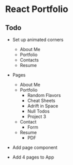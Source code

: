 # React Portfolio

## Todo
- Set up animated corners
  - About Me
  - Portfolio
  - Contacts
  - Resume
- Pages
  - About Me
  - Portfolio
    - Random Flavors
    - Cheat Sheets
    - Adrift in Space
    - Null Todos
    - Project 3
  - Contact
    - Form
  - Resume
    - PDF

- Add page component
- Add 4 pages to App